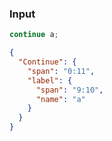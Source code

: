 ### Input
```js
continue a;
```

```json
{
  "Continue": {
    "span": "0:11",
    "label": {
      "span": "9:10",
      "name": "a"
    }
  }
}
```

